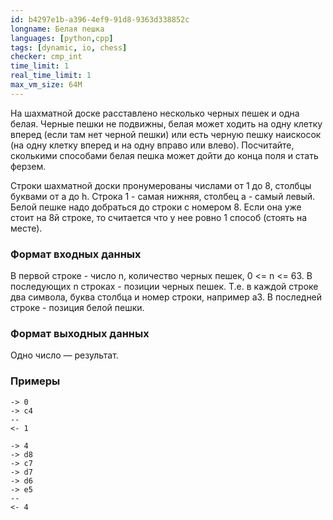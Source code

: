 ```yaml
---
id: b4297e1b-a396-4ef9-91d8-9363d338852c
longname: Белая пешка
languages: [python,cpp]
tags: [dynamic, io, chess]
checker: cmp_int
time_limit: 1
real_time_limit: 1
max_vm_size: 64M
---
```


На шахматной доске расставлено несколько черных пешек и одна белая. Черные пешки не подвижны, белая может ходить на одну клетку вперед (если там нет черной пешки) или есть черную пешку наискосок (на одну клетку вперед и на одну вправо или влево). Посчитайте, сколькими способами белая пешка может дойти до конца поля и стать ферзем.

Строки шахматной доски пронумерованы числами от 1 до 8, столбцы буквами от a до h. Строка 1 - самая нижняя, столбец a - самый левый. Белой пешке надо добраться до строки с номером 8. Eсли она уже стоит на 8й строке, то считается что у нее ровно 1 способ (стоять на месте).

### Формат входных данных

В первой строке - число n, количество черных пешек, 0 <= n <= 63.
В последующих n строках - позиции черных пешек. Т.е. в каждой строке два символа, буква столбца и номер строки, например a3.
В последней строке - позиция белой пешки.

### Формат выходных данных

Одно число — результат.

### Примеры

```
-> 0
-> c4
--
<- 1
```

```
-> 4
-> d8
-> c7
-> d7
-> d6
-> e5
--
<- 4
```
